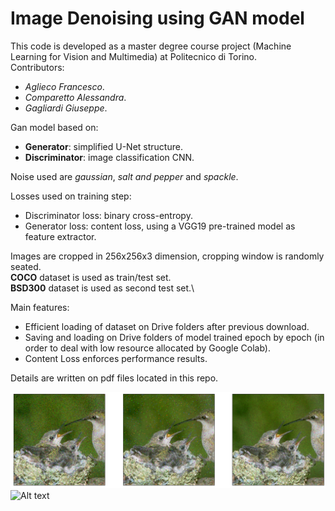 # Image Denoising using GAN model
This code is developed as a master degree course project (Machine Learning for Vision and Multimedia) at Politecnico di Torino. \
Contributors:
- *Aglieco Francesco*.
- *Comparetto Alessandra*.
- *Gagliardi Giuseppe*.

Gan model based on:
- **Generator**: simplified U-Net structure.
- **Discriminator**: image classification CNN.

Noise used are *gaussian*, *salt and pepper* and *spackle*. 

Losses used on training step: 
- Discriminator loss: binary cross-entropy.
- Generator loss: content loss, using a VGG19 pre-trained model as feature extractor. 

Images are cropped in 256x256x3 dimension, cropping window is randomly seated.\
**COCO** dataset is used as train/test set.\
**BSD300** dataset is used as second test set.\ 

Main features: 
- Efficient loading of dataset on Drive folders after previous download. 
- Saving and loading on Drive folders of model trained epoch by epoch (in order to deal with low resource allocated by Google Colab).
- Content Loss enforces performance results. 

Details are written on pdf files located in this repo. 

![Alt text](https://github.com/Frsagco/Image-Denoising-using-GAN-model/blob/main/noise_image.png?raw=true "Title")
![Alt text](rhttps://github.com/Frsagco/Image-Denoising-using-GAN-model/blob/main/denoised_image.png?raw=true "Title")
